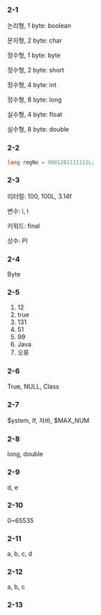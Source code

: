 ### 2-1

논리형, 1 byte: boolean

문자형, 2 byte: char

정수형, 1 byte: byte

정수형, 2 byte: short

정수형, 4 byte: int

정수형, 8 byte: long

실수형, 4 byte: float

실수형, 8 byte: double

### 2-2

```java
long regNo = 9601281111111L;
```

### 2-3

리터럴: 100, 100L, 3.14f

변수: i, l

키워드: final

상수: PI

### 2-4

Byte

### 2-5

1. 12
2. true
3. 131
4. 51
5. 99
6. Java
7. 오류

### 2-6

True, NULL, Class

### 2-7

$ystem, If, 자바, $MAX_NUM

### 2-8

long, double

### 2-9

d, e

### 2-10

0~65535

### 2-11

a, b, c, d

### 2-12

a, b, c

### 2-13

